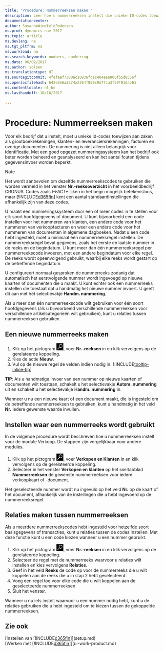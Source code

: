 ```yaml
---
title: 'Procedure: Nummerreeksen maken '
description: Leer hoe u nummerreeksen instelt die unieke ID-codes toewijzen aan rekeningen en documenten in Dynamics NAV.
documentationcenter: 
author: SusanneWindfeldPedersen
ms.prod: dynamics-nav-2017
ms.topic: article
ms.devlang: na
ms.tgt_pltfrm: na
ms.workload: na
ms.search.keywords: numbers, numbering
ms.date: 06/02/2017
ms.author: solsen
ms.translationtype: HT
ms.sourcegitcommit: 4fefaef7380ac10836fcac404eea006f55d8556f
ms.openlocfilehash: 643e3e6a3374a2364f850c9d77ca3f59f01dab61
ms.contentlocale: nl-be
ms.lasthandoff: 10/16/2017

---
```

# <a name="how-to-create-number-series"></a>Procedure: Nummerreeksen maken
Voor elk bedrijf dat u instelt, moet u unieke id-codes toewijzen aan zaken als grootboekrekeningen, klanten- en leveranciersrekeningen, facturen en overige documenten. De nummering is niet alleen belangrijk voor identificatie. Met een goed opgezet nummeringssysteem kan het bedrijf ook beter worden beheerd en geanalyseerd en kan het aantal fouten tijdens gegevensinvoer worden beperkt.

> [!NOTE]  
>   Het wordt aanbevolen om dezelfde nummerreekscodes te gebruiken die worden vermeld in het venster **Nr.-reeksoverzicht** in het voorbeeldbedrijf CRONUS. Codes zoals *I-FACT+* lijken in het begin mogelijk betekenisloos, maar [!INCLUDE[d365fin](includes/d365fin_md.md)] kent een aantal standaardinstellingen die afhankelijk zijn van deze codes.

U maakt een nummeringssysteem door een of meer codes in te stellen voor elk soort hoofdgegevens of document. U kunt bijvoorbeeld een code instellen voor het nummeren van klanten, een andere code voor het nummeren van verkoopfacturen en weer een andere code voor het nummeren van documenten in algemene dagboeken. Nadat u een code hebt ingesteld, moet u minimaal één nummerreeksregel instellen. De nummerreeksregel bevat gegevens, zoals het eerste en laatste nummer in de reeks en de begindatum. U kunt meer dan één nummerreeksregel per nummerreekscode invoeren, met een andere begindatum voor elke regel. De reeks wordt opeenvolgend gebruikt, waarbij elke reeks wordt gestart op de betreffende begindatum.

U configureert normaal gesproken de nummerreeks zodanig dat automatisch het eerstvolgende nummer wordt ingevoegd op nieuwe kaarten of documenten die u maakt. U kunt echter ook een nummerreeks instellen die toestaat dat u handmatig het nieuwe nummer invoert. U geeft dit aan met het selectievakje **Handm. nummering**.

Als u meer dan één nummerreekscode wilt gebruiken voor één soort hoofdgegevens (als u bijvoorbeeld verschillende nummerreeksen voor verschillende artikelcategorieën wilt gebruiken), kunt u relaties tussen nummerreeksen gebruiken.

## <a name="to-create-a-new-number-series"></a>Een nieuwe nummerreeks maken
1. Klik op het pictogram ![Zoeken naar pagina of rapport](media/ui-search/search_small.png "pictogram Zoeken naar pagina of rapport"), voer **Nr.-reeksen** in en klik vervolgens op de gerelateerde koppeling.
2. Kies de actie **Nieuw**.
3. Vul op de nieuwe regel de velden indien nodig in. [!INCLUDE[tooltip-inline-tip](includes/tooltip-inline-tip_md.md)]

**TIP**: Als u handmatige invoer van een nummer op nieuwe kaarten of documenten wilt toestaan, schakelt u het selectievakje **Autom. nummering** uit en schakelt u het selectievakje **Handm. nummering** in.

Wanneer u nu een nieuwe kaart of een document maakt, die is ingesteld om de betreffende nummerreeksen te gebruiken, kunt u handmatig in het veld **Nr.** iedere gewenste waarde invullen.  

## <a name="to-set-up-where-a-number-series-is-used"></a>Instellen waar een nummerreeks wordt gebruikt
In de volgende procedure wordt beschreven hoe u nummerreeksen instelt voor de module Verkoop. De stappen zijn vergelijkbaar voor andere modules.
1. Klik op het pictogram ![Zoeken naar pagina of rapport](media/ui-search/search_small.png "pictogram Zoeken naar pagina of rapport"), voer **Verkopen en Klanten** in en klik vervolgens op de gerelateerde koppeling.
2. Selecteer in het venster **Verkopen en klanten** op het sneltabblad **Nummerreeksen** de gewenste nummerreeksen voor iedere verkoopkaart of -document.

Het geselecteerde nummer wordt nu ingevuld op het veld **Nr.**  op de kaart of het document, afhankelijk van de instellingen die u hebt ingevoerd op de nummerreeksregel.

## <a name="to-create-relationships-between-number-series"></a>Relaties maken tussen nummerreeksen
Als u meerdere nummerreekscodes hebt ingesteld voor hetzelfde soort basisgegevens of transacties, kunt u relaties tussen de codes instellen. Met deze functie kunt u een code kiezen wanneer u een nummer gebruikt.

1. Klik op het pictogram ![Zoeken naar pagina of rapport](media/ui-search/search_small.png "pictogram Zoeken naar pagina of rapport"), voer **Nr.-reeksen** in en klik vervolgens op de gerelateerde koppeling.
2. Selecteer de regel met de nummerreeks waarvoor u relaties wilt instellen en kies vervolgens **Relaties**.
3. Geef in het veld **Reeks** de code op voor de nummerreeks die u wilt koppelen aan de reeks die u in stap 2 hebt geselecteerd.
4. Voeg een regel toe voor elke code die u wilt koppelen aan de geselecteerde nummerreeksen.
5. Sluit het venster.

Wanneer u nu iets instelt waarvoor u een nummer nodig hebt, kunt u de relaties gebruiken die u hebt ingesteld om te kiezen tussen de gekoppelde nummerreeksen.

## <a name="see-also"></a>Zie ook
[Instellen van [!INCLUDE[d365fin](includes/d365fin_md.md)]](setup.md)  
[Werken met [!INCLUDE[d365fin](includes/d365fin_md.md)]](ui-work-product.md)  

